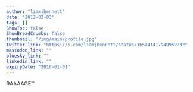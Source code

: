 ```yaml
---
author: "liamjbennett"
date: "2012-02-03"
tags: []
ShowToc: false
ShowBreadCrumbs: false
thumbnail: "/img/main/profile.jpg"
twitter_link: "https://x.com/liamjbennett/status/165441417940959232"
mastodon_link: ""
bluesky_link: ""
linkedin_link: ""
expiryDate: "2016-01-01"
---
```


RAAAAGE™

